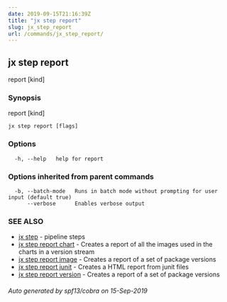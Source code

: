 ```yaml
---
date: 2019-09-15T21:16:39Z
title: "jx step report"
slug: jx_step_report
url: /commands/jx_step_report/
---
```

## jx step report

report [kind]

### Synopsis

report [kind]

```
jx step report [flags]
```

### Options

```
  -h, --help   help for report
```

### Options inherited from parent commands

```
  -b, --batch-mode   Runs in batch mode without prompting for user input (default true)
      --verbose      Enables verbose output
```

### SEE ALSO

* [jx step](/commands/jx_step/)	 - pipeline steps
* [jx step report chart](/commands/jx_step_report_chart/)	 - Creates a report of all the images used in the charts in a version stream
* [jx step report image](/commands/jx_step_report_image/)	 - Creates a report of a set of package versions
* [jx step report junit](/commands/jx_step_report_junit/)	 - Creates a HTML report from junit files
* [jx step report version](/commands/jx_step_report_version/)	 - Creates a report of a set of package versions

###### Auto generated by spf13/cobra on 15-Sep-2019
